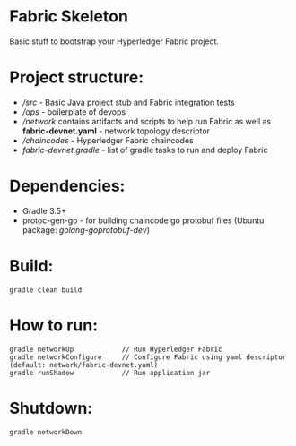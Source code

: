 # Fabric Skeleton

Basic stuff to bootstrap your Hyperledger Fabric project.

# Project structure:

- */src* - Basic Java project stub and Fabric integration tests
- */ops* - boilerplate of devops
- */network* contains artifacts and scripts to help run Fabric as well as **fabric-devnet.yaml** - network topology descriptor
- */chaincodes* - Hyperledger Fabric chaincodes
- *fabric-devnet.gradle* - list of gradle tasks to run and deploy Fabric

# Dependencies:
* Gradle 3.5+
* protoc-gen-go - for building chaincode go protobuf files (Ubuntu package: _golang-goprotobuf-dev_)

# Build:
```
gradle clean build
```
# How to run:
```
gradle networkUp            // Run Hyperledger Fabric
gradle networkConfigure     // Configure Fabric using yaml descriptor (default: network/fabric-devnet.yaml)
gradle runShadow            // Run application jar
```

# Shutdown:
```
gradle networkDown
```


